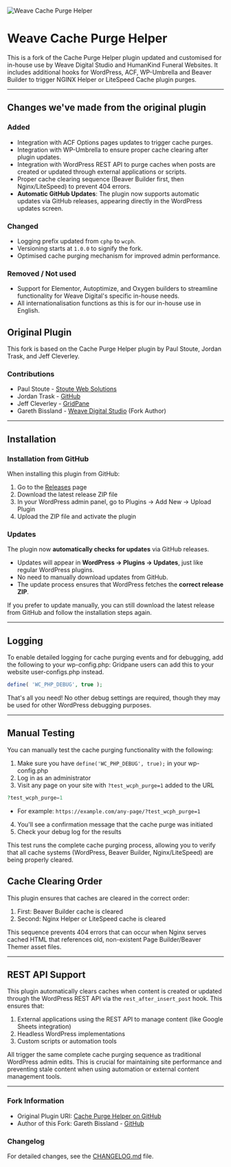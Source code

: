 ![Weave Cache Purge Helper](https://weave-hk-github.b-cdn.net/weave/plugin-header.png)
# Weave Cache Purge Helper

This is a fork of the Cache Purge Helper plugin updated and customised for in-house use by Weave Digital Studio and HumanKind Funeral Websites. 
It includes additional hooks for WordPress, ACF, WP-Umbrella and Beaver Builder to trigger NGINX Helper or LiteSpeed Cache plugin purges.

---

## Changes we've made from the original plugin

### Added
- Integration with ACF Options pages updates to trigger cache purges.
- Integration with WP-Umbrella to ensure proper cache clearing after plugin updates.
- Integration with WordPress REST API to purge caches when posts are created or updated through external applications or scripts.
- Proper cache clearing sequence (Beaver Builder first, then Nginx/LiteSpeed) to prevent 404 errors.
- **Automatic GitHub Updates**: The plugin now supports automatic updates via GitHub releases, appearing directly in the WordPress updates screen.

### Changed
- Logging prefix updated from `cphp` to `wcph`.
- Versioning starts at `1.0.0` to signify the fork.
- Optimised cache purging mechanism for improved admin performance.

### Removed / Not used
- Support for Elementor, Autoptimize, and Oxygen builders to streamline functionality for Weave Digital's specific in-house needs.
- All internationalisation functions as this is for our in-house use in English.

## Original Plugin
This fork is based on the Cache Purge Helper plugin by Paul Stoute, Jordan Trask, and Jeff Cleverley.

### Contributions
* Paul Stoute - [Stoute Web Solutions](https://stoutewebsolutions.com/)
* Jordan Trask - [GitHub](https://github.com/jordantrizz)
* Jeff Cleverley - [GridPane](https://gridpane.com)
* Gareth Bissland - [Weave Digital Studio](https://weave.co.nz) (Fork Author)

---

## Installation

### Installation from GitHub

When installing this plugin from GitHub:

1. Go to the [Releases](https://github.com/weavedigitalstudio/weave-cache-purge-helper/releases) page
2. Download the latest release ZIP file
3. In your WordPress admin panel, go to Plugins → Add New → Upload Plugin
4. Upload the ZIP file and activate the plugin

### Updates

The plugin now **automatically checks for updates** via GitHub releases.

- Updates will appear in **WordPress → Plugins → Updates**, just like regular WordPress plugins.
- No need to manually download updates from GitHub.
- The update process ensures that WordPress fetches the **correct release ZIP**.

If you prefer to update manually, you can still download the latest release from GitHub and follow the installation steps again.

---

## Logging

To enable detailed logging for cache purging events and for debugging, add the following to your wp-config.php:
Gridpane users can add this to your website user-configs.php instead.

```php
define( 'WC_PHP_DEBUG', true );
```

That's all you need! No other debug settings are required, though they may be used for other WordPress debugging purposes.

---

## Manual Testing

You can manually test the cache purging functionality with the following:

1. Make sure you have `define('WC_PHP_DEBUG', true);` in your wp-config.php
2. Log in as an administrator
3. Visit any page on your site with `?test_wcph_purge=1` added to the URL
```php
?test_wcph_purge=1
```
   - For example: `https://example.com/any-page/?test_wcph_purge=1`
4. You'll see a confirmation message that the cache purge was initiated
5. Check your debug log for the results

This test runs the complete cache purging process, allowing you to verify that all cache systems (WordPress, Beaver Builder, Nginx/LiteSpeed) are being properly cleared.

## Cache Clearing Order

This plugin ensures that caches are cleared in the correct order:
1. First: Beaver Builder cache is cleared
2. Second: Nginx Helper or LiteSpeed cache is cleared

This sequence prevents 404 errors that can occur when Nginx serves cached HTML that references old, non-existent Page Builder/Beaver Themer asset files.

---

## REST API Support

This plugin automatically clears caches when content is created or updated through the WordPress REST API via the `rest_after_insert_post` hook. This ensures that:

1. External applications using the REST API to manage content (like Google Sheets integration)
2. Headless WordPress implementations
3. Custom scripts or automation tools

All trigger the same complete cache purging sequence as traditional WordPress admin edits. This is crucial for maintaining site performance and preventing stale content when using automation or external content management tools.

---

### Fork Information
* Original Plugin URI: [Cache Purge Helper on GitHub](https://github.com/managingwp/cache-purge-helper)
* Author of this Fork: Gareth Bissland - [GitHub](https://github.com/gbissland)

### Changelog
For detailed changes, see the [CHANGELOG.md](CHANGELOG.md) file.
